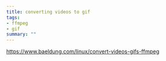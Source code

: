 ```yaml
---
title: converting videos to gif
tags:
- ffmpeg
- gif
summary: ""
---
```


https://www.baeldung.com/linux/convert-videos-gifs-ffmpeg